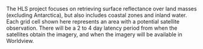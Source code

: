 The HLS project focuses on retrieving surface reflectance over land masses (excluding Antarctica), but also includes coastal zones and inland water. Each grid cell shown here represents an area with a potential satellite observation. There will be a 2 to 4 day latency period from when the satellites obtain the imagery, and when the imagery will be available in Worldview.
